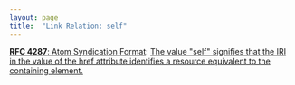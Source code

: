 ```yaml
---
layout: page
title:  "Link Relation: self"
---
```


[**RFC 4287**: Atom Syndication Format](/specs/IETF/RFC/4287 "Atom is an XML-based document format that describes lists of related information known as &#34;feeds&#34;. Feeds are composed of a number of items, known as &#34;entries&#34;, each with an extensible set of attached metadata. For example, each entry has a title."): [The value "self" signifies that the IRI in the value of the href attribute identifies a resource equivalent to the containing element.]()

